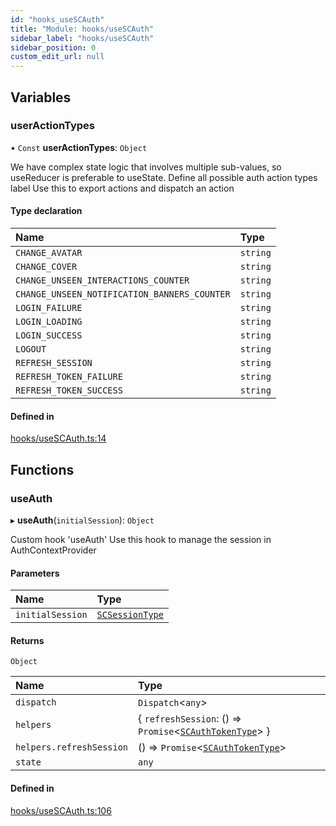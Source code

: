 ```yaml
---
id: "hooks_useSCAuth"
title: "Module: hooks/useSCAuth"
sidebar_label: "hooks/useSCAuth"
sidebar_position: 0
custom_edit_url: null
---
```


## Variables

### userActionTypes

• `Const` **userActionTypes**: `Object`

We have complex state logic that involves multiple sub-values,
so useReducer is preferable to useState.
Define all possible auth action types label
Use this to export actions and dispatch an action

#### Type declaration

| Name | Type |
| :------ | :------ |
| `CHANGE_AVATAR` | `string` |
| `CHANGE_COVER` | `string` |
| `CHANGE_UNSEEN_INTERACTIONS_COUNTER` | `string` |
| `CHANGE_UNSEEN_NOTIFICATION_BANNERS_COUNTER` | `string` |
| `LOGIN_FAILURE` | `string` |
| `LOGIN_LOADING` | `string` |
| `LOGIN_SUCCESS` | `string` |
| `LOGOUT` | `string` |
| `REFRESH_SESSION` | `string` |
| `REFRESH_TOKEN_FAILURE` | `string` |
| `REFRESH_TOKEN_SUCCESS` | `string` |

#### Defined in

[hooks/useSCAuth.ts:14](https://github.com/selfcommunity/community-ui/blob/67100aa/packages/sc-core/src/hooks/useSCAuth.ts#L14)

## Functions

### useAuth

▸ **useAuth**(`initialSession`): `Object`

Custom hook 'useAuth'
Use this hook to manage the session in AuthContextProvider

#### Parameters

| Name | Type |
| :------ | :------ |
| `initialSession` | [`SCSessionType`](../interfaces/types_context.SCSessionType.md) |

#### Returns

`Object`

| Name | Type |
| :------ | :------ |
| `dispatch` | `Dispatch`<`any`\> |
| `helpers` | { `refreshSession`: () => `Promise`<[`SCAuthTokenType`](../interfaces/types_context.SCAuthTokenType.md)\>  } |
| `helpers.refreshSession` | () => `Promise`<[`SCAuthTokenType`](../interfaces/types_context.SCAuthTokenType.md)\> |
| `state` | `any` |

#### Defined in

[hooks/useSCAuth.ts:106](https://github.com/selfcommunity/community-ui/blob/67100aa/packages/sc-core/src/hooks/useSCAuth.ts#L106)
